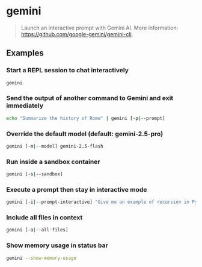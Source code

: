 # gemini

> Launch an interactive prompt with Gemini AI. More information: <https://github.com/google-gemini/gemini-cli>.

## Examples

### Start a REPL session to chat interactively

```bash
gemini
```

### Send the output of another command to Gemini and exit immediately

```bash
echo "Summarize the history of Rome" | gemini [-p|--prompt]
```

### Override the default model (default: gemini-2.5-pro)

```bash
gemini [-m|--model] gemini-2.5-flash
```

### Run inside a sandbox container

```bash
gemini [-s|--sandbox]
```

### Execute a prompt then stay in interactive mode

```bash
gemini [-i|--prompt-interactive] "Give me an example of recursion in Python"
```

### Include all files in context

```bash
gemini [-a|--all-files]
```

### Show memory usage in status bar

```bash
gemini --show-memory-usage
```
